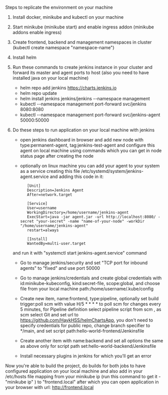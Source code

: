 Steps to replicate the environment on your machine

1. Install docker, minikube and kubectl on your machine 

2. Start minikube (minikube start)  and enable ingress addon (minikube addons enable ingress)

3. Create frontend, backend and management namespaces in cluster (kubectl create namespace "namespace-name")

4. Install helm

5. Run these commands to create jenkins instance in your cluster and forward its master and agent ports to host (also you need to have installed java on your local machine)
   - helm repo add jenkins https://charts.jenkins.io
   - helm repo update
   - helm install jenkins jenkins/jenkins --namespace management
   - kubectl --namespace management port-forward svc/jenkins 8080:8080
   - kubectl --namespace management port-forward svc/jenkins-agent 50000:50000

6. Do these steps to run application on your local machine with jenkins
   - open jenkins dashboard in browser and add new node with type:permanent-agent, tag:jenkins-test-agent and configure this agent on local machine using commands which you can get in node status page after creating the node
   - optionally on linux machine you can add your agent to your system as a service  creating  this file /etc/systemd/system/jenkins-agent.service and adding this code in it:
   
            [Unit]
            Description=Jenkins Agent
            After=network.target

            [Service]
            User=username
            WorkingDirectory=/home/username/jenkins-agent
            ExecStart=java -jar agent.jar -url http://localhost:8080/ -secret "your-secret" -name "name-of-your-node" -workDir "/home/username/jenkins-agent"
            restart=always

            [Install]
            WantedBy=multi-user.target

    and run it with "systemctl start jenkins-agent.service" command

   - Go to manage jenkins/security and set "TCP port for inbound agents" to "fixed" and use port 50000

   - Go to manage jenkins/credentials and create global credentials with id:minikube-kubeconfig, kind:secret-file, scope:global, and choose file from your local machine path:/home/username/.kube/config

   - Create new item,  name:frontend, type:pipeline, optionally set build trigger:poll scm with value H/5 * * * * to poll scm for changes every 5 minutes, for Pipeline definition select pipeline script from scm , as scm select Git and set url to https://github.com/HaykHSS/helmChartsApp, you don't need to specify credentials for public repo, change branch specifier to */main, and set script path:hello-world-frontend/Jenkinsfile

   - Create another item with name:backend and set all options the same as above only for script path set:hello-world-backend/Jenkinsfile

   - Install necessary plugins in jenkins for which you'll get an error

Now you're able to build the project, do builds for both jobs to have configured application on your local machine and also add in your /etc/hosts file mapping from your minikube ip (run this command to get it - "minikube ip" ) to "frontend.local" after which you can open application in your browser with url: http://frontend.local
